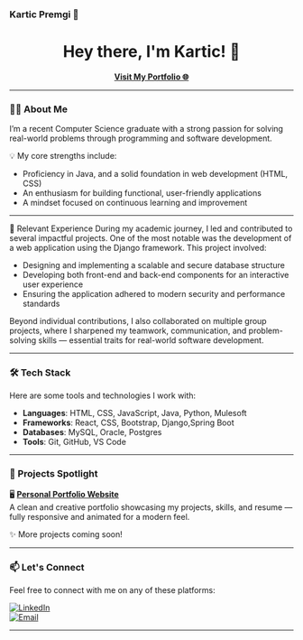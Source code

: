 ### Kartic Premgi 👋


<h1 align="center">Hey there, I'm Kartic! 👋</h1>
<p align="center">
  <a href="https://kartic23.github.io/Portfolio/"><strong>Visit My Portfolio 🌐</strong></a>
</p>


---

### 👨‍💻 About Me

I’m a recent Computer Science graduate with a strong passion for solving real-world problems through programming and software development.

💡 My core strengths include:

- Proficiency in Java, and a solid foundation in web development (HTML, CSS)
- An enthusiasm for building functional, user-friendly applications
- A mindset focused on continuous learning and improvement


---

💼 Relevant Experience
During my academic journey, I led and contributed to several impactful projects. One of the most notable was the development of a web application using the Django framework. This project involved:
- Designing and implementing a scalable and secure database structure
- Developing both front-end and back-end components for an interactive user experience
- Ensuring the application adhered to modern security and performance standards

Beyond individual contributions, I also collaborated on multiple group projects, where I sharpened my teamwork, communication, and problem-solving skills — essential traits for real-world software development.

---

### 🛠️ Tech Stack

Here are some tools and technologies I work with:

- **Languages**: HTML, CSS, JavaScript, Java, Python, Mulesoft
- **Frameworks**: React, CSS, Bootstrap, Django,Spring Boot
- **Databases**: MySQL, Oracle, Postgres
- **Tools**: Git, GitHub, VS Code

---

### 📌 Projects Spotlight

🖥️ [**Personal Portfolio Website**](https://kartic23.github.io/Portfolio/)  
A clean and creative portfolio showcasing my projects, skills, and resume — fully responsive and animated for a modern feel.

✨ More projects coming soon!

---

### 📫 Let's Connect

Feel free to connect with me on any of these platforms:

[![LinkedIn](https://img.shields.io/badge/LinkedIn-0077B5?style=flat&logo=linkedin&logoColor=white)](https://www.linkedin.com/in/kartic-premgi-b25727174/)  
[![Email](https://img.shields.io/badge/Email-D14836?style=flat&logo=gmail&logoColor=white)](karticpremgi@gmail.com)

---


